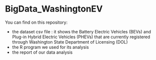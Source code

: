 # BigData_WashingtonEV

You can find on this repository: 
- the dataset csv file : it shows the Battery Electric Vehicles (BEVs) and Plug-in Hybrid Electric Vehicles (PHEVs) that are currently registered through Washington State Department of Licensing (DOL)
- the R program we used for its analysis
- the report of our data analysis 
